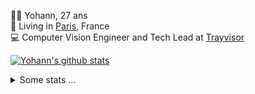 <p>
  👨🏻 <bold>Yohann</bold>, 27 ans<br/>
  💼 Living in <a href="https://www.google.com/maps?q=paris">Paris</a>, France<br/>
  💻 Computer Vision Engineer and Tech Lead at <a href="https://trayvisor.com/">Trayvisor</a><br/>
</p>

<a href="https://github.com/anuraghazra/github-readme-stats"><img align="center" src="https://github-readme-stats-go94hl40s-yohann84l.vercel.app//api?username=yohann84L&show_icons=true&include_all_commits=true" alt="Yohann's github stats" /> </a>


<details>
  <summary>Some stats ...</summary><br/>
  

<!--START_SECTION:waka-->
![Code Time](http://img.shields.io/badge/Code%20Time-1%2C129%20hrs%2016%20mins-blue)

![Profile Views](http://img.shields.io/badge/Profile%20Views-0-blue)

**🐱 My GitHub Data** 

> 📦 440.8 kB Used in GitHub's Storage 
 > 
> 🏆 1,055 Contributions in the Year 2024
 > 
> 🚫 Not Opted to Hire
 > 
> 📜 26 Public Repositories 
 > 
> 🔑 21 Private Repositories 
 > 
**I'm an Early 🐤** 

```text
🌞 Morning                17337 commits       ████████░░░░░░░░░░░░░░░░░   31.43 % 
🌆 Daytime                31174 commits       ██████████████░░░░░░░░░░░   56.52 % 
🌃 Evening                6498 commits        ███░░░░░░░░░░░░░░░░░░░░░░   11.78 % 
🌙 Night                  151 commits         ░░░░░░░░░░░░░░░░░░░░░░░░░   00.27 % 
```
📅 **I'm Most Productive on Wednesday** 

```text
Monday                   10081 commits       █████░░░░░░░░░░░░░░░░░░░░   18.28 % 
Tuesday                  10144 commits       █████░░░░░░░░░░░░░░░░░░░░   18.39 % 
Wednesday                11924 commits       █████░░░░░░░░░░░░░░░░░░░░   21.62 % 
Thursday                 10984 commits       █████░░░░░░░░░░░░░░░░░░░░   19.91 % 
Friday                   10899 commits       █████░░░░░░░░░░░░░░░░░░░░   19.76 % 
Saturday                 331 commits         ░░░░░░░░░░░░░░░░░░░░░░░░░   00.60 % 
Sunday                   797 commits         ░░░░░░░░░░░░░░░░░░░░░░░░░   01.44 % 
```


📊 **This Week I Spent My Time On** 

```text
🕑︎ Time Zone: Europe/Paris

💬 Programming Languages: 
Python                   1 min               █████████████████████████   100.00 % 

🔥 Editors: 
VS Code                  1 min               █████████████████████████   100.00 % 

💻 Operating System: 
Mac                      1 min               █████████████████████████   100.00 % 
```

**I Mostly Code in Python** 

```text
Python                   26 repos            ██████████████░░░░░░░░░░░   54.17 % 
Jupyter Notebook         5 repos             ███░░░░░░░░░░░░░░░░░░░░░░   10.42 % 
JavaScript               3 repos             ██░░░░░░░░░░░░░░░░░░░░░░░   06.25 % 
HTML                     2 repos             █░░░░░░░░░░░░░░░░░░░░░░░░   04.17 % 
Shell                    1 repo              █░░░░░░░░░░░░░░░░░░░░░░░░   02.08 % 
```




 Last Updated on 05/09/2024 00:35:45 UTC
<!--END_SECTION:waka-->
